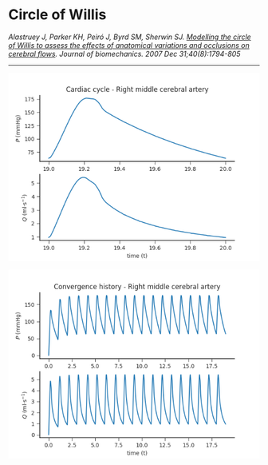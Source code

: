 # Circle of Willis

_Alastruey J, Parker KH, Peiró J, Byrd SM, Sherwin SJ. [Modelling the circle of Willis to assess the effects of anatomical variations and occlusions on cerebral flows](http://www.sciencedirect.com/science/article/pii/S0021929006002946). Journal of biomechanics. 2007 Dec 31;40(8):1794-805_

---

![img](imgs/Cardiaccycle.png)

![img](imgs/Convergencehistory.png)
